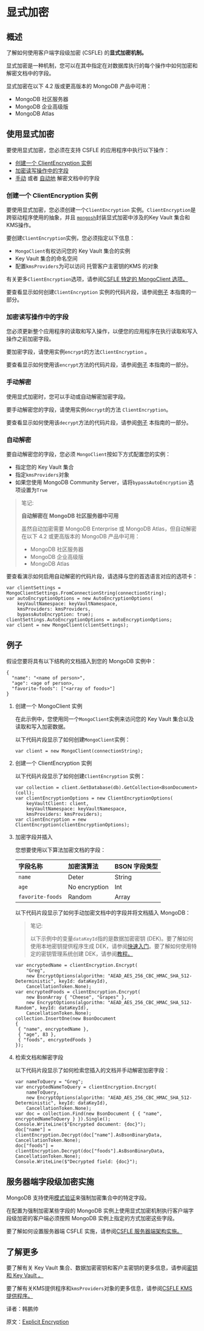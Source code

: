 # 显式加密

## 概述

了解如何使用客户端字段级加密 (CSFLE) 的**显式加密机制。**

显式加密是一种机制，您可以在其中指定在对数据库执行的每个操作中如何加密和解密文档中的字段。

显式加密在以下 4.2 版或更高版本的 MongoDB 产品中可用：

- MongoDB 社区服务器
- MongoDB 企业高级版
- MongoDB Atlas

## 使用显式加密

要使用显式加密，您必须在支持 CSFLE 的应用程序中执行以下操作：

- [创建一个 ClientEncryption 实例](https://www.mongodb.com/docs/manual/core/csfle/fundamentals/manual-encryption/#std-label-csfle-fundamentals-manual-encryption-client-enc)
- [加密读写操作中的字段](https://www.mongodb.com/docs/manual/core/csfle/fundamentals/manual-encryption/#std-label-csfle-fundamentals-manual-encryption-update-operations)
- [手动](https://www.mongodb.com/docs/manual/core/csfle/fundamentals/manual-encryption/#std-label-csfle-fundamentals-manual-encryption-manual-decryption) 或者 [自动地](https://www.mongodb.com/docs/manual/core/csfle/fundamentals/manual-encryption/#std-label-csfle-fundamentals-manual-encryption-automatic-decryption) 解密文档中的字段

### 创建一个 ClientEncryption 实例

要使用显式加密，您必须创建一个`ClientEncryption` 实例。`ClientEncryption`是跨驱动程序使用的抽象，并且 [`mongosh`](https://www.mongodb.com/docs/mongodb-shell/#mongodb-binary-bin.mongosh)封装显式加密中涉及的Key Vault 集合和KMS操作。

要创建`ClientEncryption`实例，您必须指定以下信息：

- `MongoClient`有权访问您的 Key Vault 集合的实例
- Key Vault 集合的命名空间
- 配置`kmsProviders`为可以访问 托管客户主密钥的KMS 的对象

有关更多`ClientEncryption`选项，请参阅[CSFLE 特定的 MongoClient 选项。](https://www.mongodb.com/docs/manual/core/csfle/reference/csfle-options-clients/#std-label-csfle-reference-mongo-client)

要查看显示如何创建`ClientEncryption` 实例的代码片段，请参阅[例子](https://www.mongodb.com/docs/manual/core/csfle/fundamentals/manual-encryption/#std-label-csfle-fundamentals-manual-encryption-example) 本指南的一部分。

### 加密读写操作中的字段

您必须更新整个应用程序的读取和写入操作，以便您的应用程序在执行读取和写入操作之前加密字段。

要加密字段，请使用实例`encrypt`的方法`ClientEncryption` 。

要查看显示如何使用该`encrypt`方法的代码片段，请参阅[例子](https://www.mongodb.com/docs/manual/core/csfle/fundamentals/manual-encryption/#std-label-csfle-fundamentals-manual-encryption-example) 本指南的一部分。

### 手动解密

使用显式加密时，您可以手动或自动解密加密字段。

要手动解密您的字段，请使用实例`decrypt`的方法 `ClientEncryption`。

要查看显示如何使用该`decrypt`方法的代码片段，请参阅[例子](https://www.mongodb.com/docs/manual/core/csfle/fundamentals/manual-encryption/#std-label-csfle-fundamentals-manual-encryption-example) 本指南的一部分。

### 自动解密

要自动解密您的字段，您必须 `MongoClient`按如下方式配置您的实例：

- 指定您的 Key Vault 集合
- 指定`kmsProviders`对象
- 如果您使用 MongoDB Community Server，请将`bypassAutoEncryption` 选项设置为`True`

> 笔记:
>
> **自动解密在 MongoDB 社区服务器中可用**
>
> 虽然自动加密需要 MongoDB Enterprise 或 MongoDB Atlas，但自动解密在以下 4.2 或更高版本的 MongoDB 产品中可用：
>
> * MongoDB 社区服务器
> * MongoDB 企业高级版
> * MongoDB Atlas

要查看演示如何启用自动解密的代码片段，请选择与您的首选语言对应的选项卡：

```
var clientSettings = MongoClientSettings.FromConnectionString(connectionString);
var autoEncryptionOptions = new AutoEncryptionOptions(
    keyVaultNamespace: keyVaultNamespace,
    kmsProviders: kmsProviders,
    bypassAutoEncryption: true);
clientSettings.AutoEncryptionOptions = autoEncryptionOptions;
var client = new MongoClient(clientSettings);

```

## 例子

假设您要将具有以下结构的文档插入到您的 MongoDB 实例中：

```
{
  "name": "<name of person>",
  "age": <age of person>,
  "favorite-foods": ["<array of foods>"]
}

```

1. 创建一个 MongoClient 实例

   在此示例中，您使用同一个`MongoClient`实例来访问您的 Key Vault 集合以及读取和写入加密数据。

   以下代码片段显示了如何创建`MongoClient`实例：

   ```
   var client = new MongoClient(connectionString);
   ```

2. 创建一个 ClientEncryption 实例

   以下代码片段显示了如何创建`ClientEncryption` 实例：

   ```
   var collection = client.GetDatabase(db).GetCollection<BsonDocument>(coll);
   var clientEncryptionOptions = new ClientEncryptionOptions(
       keyVaultClient: client,
       keyVaultNamespace: keyVaultNamespace,
       kmsProviders: kmsProviders);
   var clientEncryption = new ClientEncryption(clientEncryptionOptions);
   ```

3. 加密字段并插入

   您想要使用以下算法加密文档的字段：

   | 字段名称         | 加密演算法    | BSON 字段类型 |
   | :--------------- | :------------ | :------------ |
   | `name`           | Deter         | String        |
   | `age`            | No encryption | Int           |
   | `favorite-foods` | Random        | Array         |

   以下代码片段显示了如何手动加密文档中的字段并将文档插入 MongoDB：

   > 笔记:
   >
   > 以下示例中的变量`dataKeyId`指的是数据加密密钥 (DEK)。要了解如何使用本地密钥提供程序生成 DEK，请参阅[快速入门](https://www.mongodb.com/docs/manual/core/csfle/quick-start/#std-label-csfle-quick-start-create-dek)。要了解如何使用特定的密钥管理系统创建 DEK，请参阅[教程。](https://www.mongodb.com/docs/manual/core/csfle/tutorials/#std-label-csfle-tutorials)

   ```
   var encryptedName = clientEncryption.Encrypt(
       "Greg",
       new EncryptOptions(algorithm: "AEAD_AES_256_CBC_HMAC_SHA_512-Deterministic", keyId: dataKeyId),
       CancellationToken.None);
   var encryptedFoods = clientEncryption.Encrypt(
       new BsonArray { "Cheese", "Grapes" },
       new EncryptOptions(algorithm: "AEAD_AES_256_CBC_HMAC_SHA_512-Random", keyId: dataKeyId),
       CancellationToken.None);
   collection.InsertOne(new BsonDocument 
   {
   	{ "name", encryptedName }, 
   	{ "age", 83 }, 
   	{ "foods", encryptedFoods } 
   });
   ```

4. 检索文档和解密字段

   以下代码片段显示了如何检索您插入的文档并手动解密加密字段：

   ```
   var nameToQuery = "Greg";
   var encryptedNameToQuery = clientEncryption.Encrypt(
       nameToQuery,
       new EncryptOptions(algorithm: "AEAD_AES_256_CBC_HMAC_SHA_512-Deterministic", keyId: dataKeyId),
       CancellationToken.None);
   var doc = collection.Find(new BsonDocument { { "name", encryptedNameToQuery } }).Single();
   Console.WriteLine($"Encrypted document: {doc}");
   doc["name"] = clientEncryption.Decrypt(doc["name"].AsBsonBinaryData, CancellationToken.None);
   doc["foods"] = clientEncryption.Decrypt(doc["foods"].AsBsonBinaryData, CancellationToken.None);
   Console.WriteLine($"Decrypted field: {doc}");
   ```

## 服务器端字段级加密实施

MongoDB 支持使用[模式验证](https://www.mongodb.com/docs/manual/core/schema-validation/#std-label-schema-validation-overview)来强制加密集合中的特定字段。

在配置为强制加密某些字段的 MongoDB 实例上使用显式加密机制执行客户端字段级加密的客户端必须按照 MongoDB 实例上指定的方式加密这些字段。

要了解如何设置服务器端 CSFLE 实施，请参阅[CSFLE 服务器端架构实施。](https://www.mongodb.com/docs/manual/core/csfle/reference/server-side-schema/#std-label-csfle-reference-server-side-schema)

## 了解更多

要了解有关 Key Vault 集合、数据加密密钥和客户主密钥的更多信息，请参阅[密钥和 Key Vault 。](https://www.mongodb.com/docs/manual/core/csfle/fundamentals/keys-key-vaults/#std-label-csfle-reference-keys-key-vaults)

要了解有关KMS提供程序和`kmsProviders`对象的更多信息，请参阅[CSFLE KMS 提供程序。](https://www.mongodb.com/docs/manual/core/csfle/reference/kms-providers/#std-label-csfle-reference-kms-providers)







译者：韩鹏帅

原文：[Explicit Encryption](https://www.mongodb.com/docs/manual/core/csfle/fundamentals/manual-encryption/)
